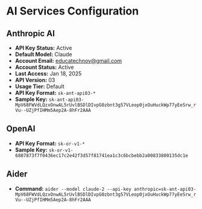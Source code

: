 
# AI Services Configuration

## Anthropic AI
- **API Key Status:** Active
- **Default Model:** Claude
- **Account Email:** educatechnov@gmail.com
- **Account Status:** Active
- **Last Access:** Jan 18, 2025
- **API Version:** 03
- **Usage Tier:** Default
- **API Key Format:** `sk-ant-api03-*`
- **Sample Key:** `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`

## OpenAI
- **API Key Format:** `sk-or-v1-*`
- **Sample Key:** `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`

## Aider
- **Command:** `aider --model claude-2 --api-key anthropic=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`
